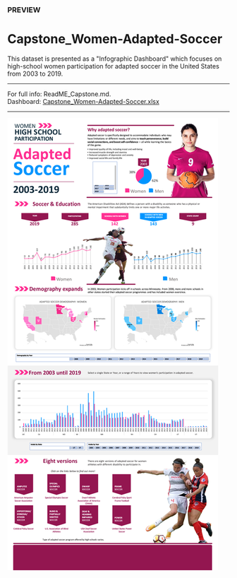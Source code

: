 ### PREVIEW
# Capstone_Women-Adapted-Soccer
This dataset is presented as a "Infographic Dashboard" which focuses on high-school women participation for adapted soccer in the United States from 2003 to 2019. 
***
For full info: ReadME_Capstone.md. \
Dashboard: [Capstone_Women-Adapted-Soccer.xlsx](https://github.com/muhdkhairiboyani/Capstone_Women-Adapted-Soccer/blob/main/Capstone_Women-Adapted-Soccer.xlsx)
***
![Capstone_Screenshot_3000](Capstone_Screenshot_3000.jpg)

